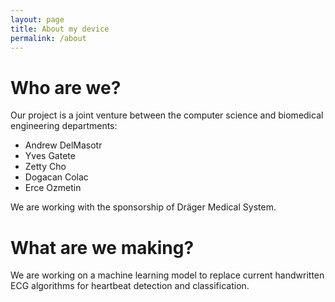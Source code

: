 ```yaml
---
layout: page
title: About my device
permalink: /about
---
```


# Who are we?

Our project is a joint venture between the computer science and biomedical engineering departments:
  * Andrew DelMasotr
  * Yves Gatete
  * Zetty Cho
  * Dogacan Colac
  * Erce Ozmetin

We are working with the sponsorship of Dräger Medical System. 

# What are we making?
  We are working on a machine learning model to replace current handwritten ECG algorithms for heartbeat detection and classification. 
